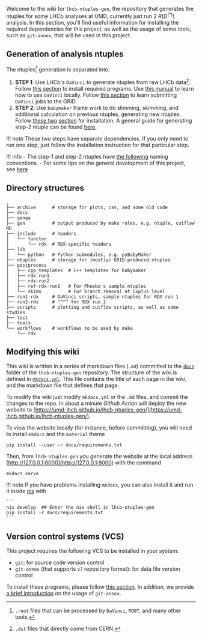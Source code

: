 Welcome to the wiki for `lhcb-ntuples-gen`, the repository that generates the
ntuples for some LHCb analyses at UMD, currently just run 2 $R(D^{(*)})$
analysis. In this section, you'll find useful information for installing the
required dependencies for this project, as well as the usage of some tools,
such as `git-annex`, that will be used in this project.


## Generation of analysis ntuples
The ntuples[^1] generation is separated into:

1. **STEP 1**: Use LHCb's `DaVinci` to generate ntuples from raw LHCb data[^2].
   Follow [this section](ntupling/installation/#install-docker-to-run-davinci-locally) to install required programs.
   Use [this manual](ntupling/step1_davinci.md) to learn how to use `DaVinci` locally.
   Follow [this section](ntupling/grid_job.md) to learn submitting `DaVinci`
   jobs to the GRID.
2. **STEP 2**: Use `babymaker` frame work to do slimming, skimming, and additional
   calculation on previous ntuples, generating new ntuples.
   Follow [these two](ntupling/installation/#install-nix) [section](ntupling/installation/#install-babymaker) for installation.
   A general guide for generating step-2 ntuple can be found [here](ntupling/step2_babymaker.md).

!!! note
    These two steps have separate dependencies. If you only need to run one
    step, just follow the installation instruction for that particular step.

!!! info
    - The step-1 and step-2 ntuples have [the following](ntupling/nomenclature.md)
      naming conventions.
    - For some tips on the general development of this project, see [here](ntupling/dev.md)


## Directory structures

```shell
.
├── archive      # storage for plots, csv, and some old code
├── docs
├── ganga
├── gen          # output produced by make rules, e.g. ntuple, cutflow MD
├── include      # headers
│   └── functor
│       └── rdx  # RDX-specific headers
├── lib
│   └── python   # Python submodules, e.g. pyBabyMaker
├── ntuples      # storage for (mostly) GRID-produced ntuples
├── postprocess
│   ├── cpp_templates  # C++ templates for babymaker
│   ├── rdx-run1
│   ├── rdx-run2
│   ├── ref-rdx-run1   # For Phoebe's sample ntuples
│   └── skims          # For branch removal at lxplus level
├── run1-rdx     # DaVinci scripts, sample ntuples for RDX run 1
├── run2-rdx     # ^^^^ for RDX run 2
├── scripts      # plotting and cutflow scripts, as well as some studies
├── test
├── tools
└── workflows    # workflows to be used by make
    └── rdx
```


## Modifying this wiki
This wiki is written in a series of markdown files (`.md`) committed to the
[`docs`](https://github.com/umd-lhcb/lhcb-ntuples-gen/tree/master/docs) folder of the
`lhcb-ntuples-gen` repository. The structure of the wiki is defined in
[`mkdocs.yml`](https://github.com/umd-lhcb/lhcb-ntuples-gen/blob/master/mkdocs.yml).
This file contains the title of each page in the wiki, and the markdown file
that defines that page.

To modify the wiki just modify `mkdocs.yml` or the `.md` files, and commit the
changes to the repo. In about a minute _Github Action_ will deploy the new
website to
[https://umd-lhcb.github.io/lhcb-ntuples-gen/](https://umd-lhcb.github.io/lhcb-ntuples-gen/).

To view the website locally (for instance, before committing), you will need to
install `mkdocs` and the `material` theme
```
pip install --user -r docs/requirements.txt
```
Then, from `lhcb-ntuples-gen` you generate the website at the local address
[http://127.0.0.1:8000](http://127.0.0.1:8000) with the command
```
mkdocs serve
```

!!! note
    If you have problems installing `mkdocs`, you can also install it and run it inside
    [nix](ntupling/installation/#install-nix) with
    
    ```
    nix develop  ## Enter the nix shell in lhcb-ntuples-gen
    pip install -r docs/requirements.txt
    ```
    

## Version control systems (VCS)
This project requires the following VCS to be installed in your system:

* `git`: for source code version control
* `git-annex` (that supports `v7` repository format): for data file version
  control

To install these programs, please follow [this section](ntupling/installation/#install-vcs-git-and-git-annex).
In addition, we provide [a brief introduction](software_manuals/git_annex) on the usage of `git-annex`.


[^1]: `.root` files that can be processed by `DaVinci`, `ROOT`, and many other tools.
[^2]: `.dst` files that directly come from CERN.
